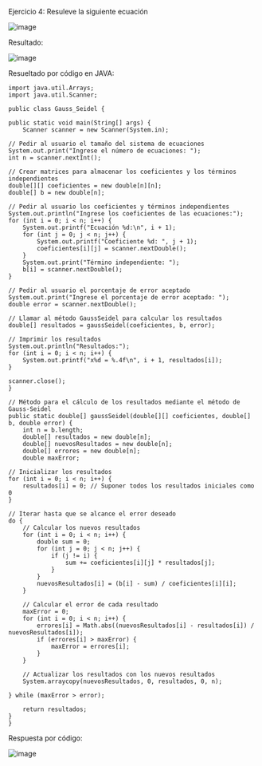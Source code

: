 Ejercicio 4: Resuleve la siguiente ecuación

![image](https://github.com/Jorge11Romero/M-todos-Num-ricos/assets/147437900/3b0a1a49-be6f-45f3-8f42-5a10d1ad0f60)


Resultado:

![image](https://github.com/Jorge11Romero/M-todos-Num-ricos/assets/147437900/d17a1ab8-5e0f-4388-a44d-b99ff59f8d7d)


Resueltado por código en JAVA:

    import java.util.Arrays;
    import java.util.Scanner;
    
    public class Gauss_Seidel {
    
    public static void main(String[] args) {
        Scanner scanner = new Scanner(System.in);

    // Pedir al usuario el tamaño del sistema de ecuaciones
    System.out.print("Ingrese el número de ecuaciones: ");
    int n = scanner.nextInt();

    // Crear matrices para almacenar los coeficientes y los términos independientes
    double[][] coeficientes = new double[n][n];
    double[] b = new double[n];

    // Pedir al usuario los coeficientes y términos independientes
    System.out.println("Ingrese los coeficientes de las ecuaciones:");
    for (int i = 0; i < n; i++) {
        System.out.printf("Ecuación %d:\n", i + 1);
        for (int j = 0; j < n; j++) {
            System.out.printf("Coeficiente %d: ", j + 1);
            coeficientes[i][j] = scanner.nextDouble();
        }
        System.out.print("Término independiente: ");
        b[i] = scanner.nextDouble();
    }

    // Pedir al usuario el porcentaje de error aceptado
    System.out.print("Ingrese el porcentaje de error aceptado: ");
    double error = scanner.nextDouble();

    // Llamar al método GaussSeidel para calcular los resultados
    double[] resultados = gaussSeidel(coeficientes, b, error);

    // Imprimir los resultados
    System.out.println("Resultados:");
    for (int i = 0; i < n; i++) {
        System.out.printf("x%d = %.4f\n", i + 1, resultados[i]);
    }

    scanner.close();
    }
    
    // Método para el cálculo de los resultados mediante el método de Gauss-Seidel
    public static double[] gaussSeidel(double[][] coeficientes, double[] b, double error) {
        int n = b.length;
        double[] resultados = new double[n];
        double[] nuevosResultados = new double[n];
        double[] errores = new double[n];
        double maxError;

    // Inicializar los resultados
    for (int i = 0; i < n; i++) {
        resultados[i] = 0; // Suponer todos los resultados iniciales como 0
    }

    // Iterar hasta que se alcance el error deseado
    do {
        // Calcular los nuevos resultados
        for (int i = 0; i < n; i++) {
            double sum = 0;
            for (int j = 0; j < n; j++) {
                if (j != i) {
                    sum += coeficientes[i][j] * resultados[j];
                }
            }
            nuevosResultados[i] = (b[i] - sum) / coeficientes[i][i];
        }

        // Calcular el error de cada resultado
        maxError = 0;
        for (int i = 0; i < n; i++) {
            errores[i] = Math.abs((nuevosResultados[i] - resultados[i]) / nuevosResultados[i]);
            if (errores[i] > maxError) {
                maxError = errores[i];
            }
        }

        // Actualizar los resultados con los nuevos resultados
        System.arraycopy(nuevosResultados, 0, resultados, 0, n);

    } while (maxError > error);

        return resultados;
    }
    }

    
Respuesta por código:

![image](https://github.com/Jorge11Romero/M-todos-Num-ricos/assets/147437900/9e4de426-a38c-4c4e-a964-75be11fc3666)
